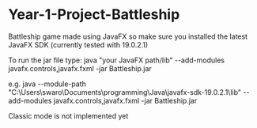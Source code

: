 # Year-1-Project-Battleship
Battleship game made using JavaFX so make sure you installed the latest JavaFX SDK (currently tested with 19.0.2.1)

To run the jar file type:
java "your JavaFX path/lib" --add-modules javafx.controls,javafx.fxml -jar Battleship.jar

e.g. java --module-path "C:\Users\swaro\Documents\programming\Java\javafx-sdk-19.0.2.1\lib" --add-modules javafx.controls,javafx.fxml -jar Battleship.jar

Classic mode is not implemented yet
